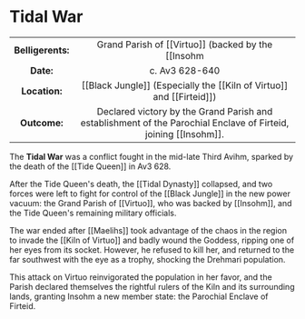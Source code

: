 # Tidal War

| | |
|:-----------:|:------------------:|
| **Belligerents:** | Grand Parish of [[Virtuo]] (backed by the [[Insohm|Order of Insohm]]), [[Tidal Dynasty]] Military Officers, [[Empire of Maelihs]] |
| **Date:** | c. Av3 628-640 | 
| **Location:** | [[Black Jungle]] (Especially the [[Kiln of Virtuo]] and [[Firteid]]) |
| **Outcome:** | Declared victory by the Grand Parish and establishment of the Parochial Enclave of Firteid, joining [[Insohm]]. |

The **Tidal War** was a conflict fought in the mid-late Third Avihm, sparked by the death of the [[Tide Queen]] in Av3 628.

After the Tide Queen's death, the [[Tidal Dynasty]] collapsed, and two forces were left to fight for control of the [[Black Jungle]] in the new power vacuum: the Grand Parish of [[Virtuo]], who was backed by [[Insohm]], and the Tide Queen's remaining military officials.

The war ended after [[Maelihs]] took advantage of the chaos in the region to invade the [[Kiln of Virtuo]] and badly wound the Goddess, ripping one of her eyes from its socket. However, he refused to kill her, and returned to the far southwest with the eye as a trophy, shocking the Drehmari population.

This attack on Virtuo reinvigorated the population in her favor, and the Parish declared themselves the rightful rulers of the Kiln and its surrounding lands, granting Insohm a new member state: the Parochial Enclave of Firteid.

